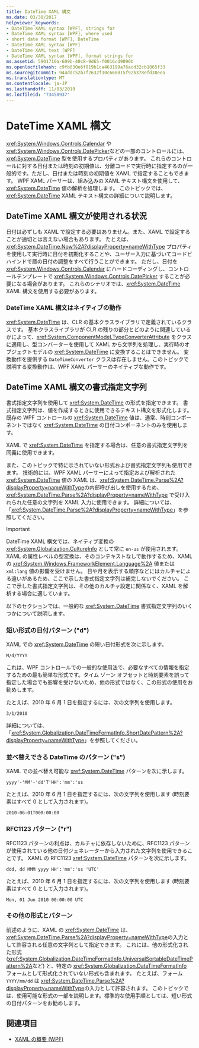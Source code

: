 ```yaml
---
title: DateTime XAML 構文
ms.date: 03/30/2017
helpviewer_keywords:
- DateTime XAML syntax [WPF], strings for
- DateTime XAML syntax [WPF], where used
- short date format [WPF], DateTime
- DateTime XAML syntax [WPF]
- DateTime XAML text [WPF]
- DateTime XAML syntax [WPF], format strings for
ms.assetid: 5901710a-609b-40c8-9d65-f0016cd9090b
ms.openlocfilehash: c9fb030e6f819b1ca463199a76acd32cb1865f33
ms.sourcegitcommit: 944ddc52b7f2632f30c668815f92b378efd38eea
ms.translationtype: MT
ms.contentlocale: ja-JP
ms.lasthandoff: 11/03/2019
ms.locfileid: "73458937"
---
```

# <a name="datetime-xaml-syntax"></a>DateTime XAML 構文
<xref:System.Windows.Controls.Calendar> や <xref:System.Windows.Controls.DatePicker>などの一部のコントロールには、<xref:System.DateTime> 型を使用するプロパティがあります。 これらのコントロールに対する日付または時刻の初期値は、分離コードで実行時に指定するのが一般的です。ただし、日付または時刻の初期値を XAML で指定することもできます。 WPF XAML パーサーは、組み込みの XAML テキスト構文を使用して、<xref:System.DateTime> 値の解析を処理します。 このトピックでは、<xref:System.DateTime> XAML テキスト構文の詳細について説明します。  

<a name="where_datetime_xaml_syntax_is_used"></a>   
## <a name="when-to-use-datetime-xaml-syntax"></a>DateTime XAML 構文が使用される状況  
 日付は必ずしも XAML で設定する必要はありません。また、XAML で設定することが適切とは言えない場合もあります。 たとえば、<xref:System.DateTime.Now%2A?displayProperty=nameWithType> プロパティを使用して実行時に日付を初期化することや、ユーザー入力に基づいてコードビハインドで暦の日付の調整をすべて行うことができます。 ただし、日付を <xref:System.Windows.Controls.Calendar> にハードコーディングし、コントロールテンプレートで <xref:System.Windows.Controls.DatePicker> することが必要になる場合があります。 これらのシナリオでは、<xref:System.DateTime> XAML 構文を使用する必要があります。  
  
### <a name="datetime-xaml-syntax-is-a-native-behavior"></a>DateTime XAML 構文はネイティブの動作  
 <xref:System.DateTime> は、CLR の基本クラスライブラリで定義されているクラスです。 基本クラスライブラリが CLR の残りの部分とどのように関連しているかによって、<xref:System.ComponentModel.TypeConverterAttribute> をクラスに適用し、型コンバーターを使用して XAML から文字列を処理し、実行時のオブジェクトモデルの <xref:System.DateTime> に変換することはできません。 変換動作を提供する `DateTimeConverter` クラスは存在しません。このトピックで説明する変換動作は、WPF XAML パーサーのネイティブな動作です。  
  
<a name="format_strings_for_datetime_xaml_syntax"></a>   
## <a name="format-strings-for-datetime-xaml-syntax"></a>DateTime XAML 構文の書式指定文字列  
 書式指定文字列を使用して <xref:System.DateTime> の形式を指定できます。 書式指定文字列は、値を作成するときに使用できるテキスト構文を形式化します。 既存の WPF コントロールの <xref:System.DateTime> 値は、通常、時刻コンポーネントではなく <xref:System.DateTime> の日付コンポーネントのみを使用します。  
  
 XAML で <xref:System.DateTime> を指定する場合は、任意の書式指定文字列を同義に使用できます。  
  
 また、このトピックで特に示されていない形式および書式指定文字列も使用できます。 技術的には、WPF XAML パーサーによって指定および解析された <xref:System.DateTime> 値の XAML は、<xref:System.DateTime.Parse%2A?displayProperty=nameWithType>の内部呼び出しを使用するため、<xref:System.DateTime.Parse%2A?displayProperty=nameWithType> で受け入れられた任意の文字列を XAML 入力に使用できます。 詳細については、「<xref:System.DateTime.Parse%2A?displayProperty=nameWithType>」を参照してください。  
  
> [!IMPORTANT]
> DateTime XAML 構文では、ネイティブ変換の <xref:System.Globalization.CultureInfo> として常に `en-us` が使用されます。 XAML の属性レベルの型変換は、そのコンテキストなしで動作するため、XAML の <xref:System.Windows.FrameworkElement.Language%2A> 値または `xml:lang` 値の影響を受けません。 日や月を表示する順序などにはカルチャによる違いがあるため、ここで示した書式指定文字列は補完しないでください。 ここで示した書式指定文字列は、その他のカルチャ設定に関係なく、XAML を解析する場合に適しています。  
  
 以下のセクションでは、一般的な <xref:System.DateTime> 書式指定文字列のいくつかについて説明します。  
  
### <a name="short-date-pattern-d"></a>短い形式の日付パターン ("d")  
 XAML での <xref:System.DateTime> の短い日付形式を次に示します。  
  
 `M/d/YYYY`  
  
 これは、WPF コントロールでの一般的な使用法で、必要なすべての情報を指定するための最も簡単な形式です。タイム ゾーン オフセットと時刻要素を誤って指定した場合でも影響を受けないため、他の形式ではなく、この形式の使用をお勧めします。  
  
 たとえば、2010 年 6 月 1 日を指定するには、次の文字列を使用します。  
  
 `3/1/2010`  
  
 詳細については、「<xref:System.Globalization.DateTimeFormatInfo.ShortDatePattern%2A?displayProperty=nameWithType>」を参照してください。  
  
### <a name="sortable-datetime-pattern-s"></a>並べ替えできる DateTime のパターン ("s")  
 XAML での並べ替え可能な <xref:System.DateTime> パターンを次に示します。  
  
 `yyyy'-'MM'-'dd'T'HH':'mm':'ss`  
  
 たとえば、2010 年 6 月 1 日を指定するには、次の文字列を使用します (時刻要素はすべて 0 として入力されます)。  
  
 `2010-06-01T000:00:00`  
  
### <a name="rfc1123-pattern-r"></a>RFC1123 パターン ("r")  
 RFC1123 パターンの利点は、カルチャに依存しないために、RFC1123 パターンが使用されている他の日付ジェネレーターから入力された文字列を使用できることです。 XAML の RFC1123 <xref:System.DateTime> パターンを次に示します。  
  
 `ddd, dd MMM yyyy HH':'mm':'ss 'UTC'`  
  
 たとえば、2010 年 6 月 1 日を指定するには、次の文字列を使用します (時刻要素はすべて 0 として入力されます)。  
  
 `Mon, 01 Jun 2010 00:00:00 UTC`  
  
### <a name="other-formats-and-patterns"></a>その他の形式とパターン  
 前述のように、XAML の <xref:System.DateTime> は、<xref:System.DateTime.Parse%2A?displayProperty=nameWithType>の入力として許容される任意の文字列として指定できます。 これには、他の形式化された形式 (<xref:System.Globalization.DateTimeFormatInfo.UniversalSortableDateTimePattern%2A>など) と、特定の <xref:System.Globalization.DateTimeFormatInfo> フォームとして形式化されていない形式も含まれます。 たとえば、フォーム `YYYY/mm/dd` は <xref:System.DateTime.Parse%2A?displayProperty=nameWithType>の入力として許容されます。 このトピックでは、使用可能な形式の一部を説明します。標準的な使用手順としては、短い形式の日付パターンをお勧めします。  
  
## <a name="see-also"></a>関連項目

- [XAML の概要 (WPF)](../../../desktop-wpf/fundamentals/xaml.md)
